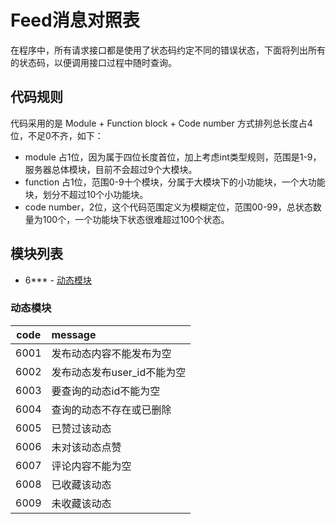 # Feed消息对照表
在程序中，所有请求接口都是使用了状态码约定不同的错误状态，下面将列出所有的状态码，以便调用接口过程中随时查询。

## 代码规则

代码采用的是 Module + Function block + Code number 方式排列总长度占4位，不足0不齐，如下：
- module 占1位，因为属于四位长度首位，加上考虑int类型规则，范围是1-9，服务器总体模块，目前不会超过9个大模块。
- function 占1位，范围0-9十个模块，分属于大模块下的小功能块，一个大功能块，划分不超过10个小功能块。
- code number，2位，这个代码范围定义为模糊定位，范围00-99，总状态数量为100个，一个功能块下状态很难超过100个状态。

## 模块列表
* 6*** - [动态模块](#动态模块)

### 动态模块
| code  | message  |
|-------|:--------|
| 6001  | 发布动态内容不能发布为空 |
| 6002  | 发布动态发布user_id不能为空	|
|	6003	|	要查询的动态id不能为空 |
| 6004  | 查询的动态不存在或已删除 |
| 6005  | 已赞过该动态 |
| 6006  | 未对该动态点赞 |
| 6007  | 评论内容不能为空 |
| 6008  | 已收藏该动态 |
| 6009  | 未收藏该动态 |


